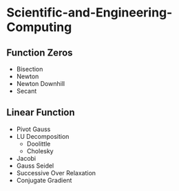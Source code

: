 # Scientific-and-Engineering-Computing

## Function Zeros 
- Bisection
- Newton
- Newton Downhill
- Secant

## Linear Function 
- Pivot Gauss
- LU Decomposition
    - Doolittle
    - Cholesky
- Jacobi
- Gauss Seidel
- Successive Over Relaxation
- Conjugate Gradient